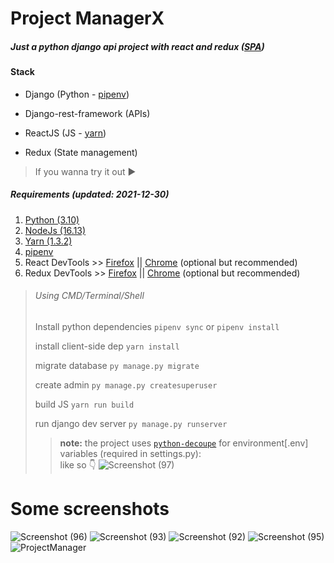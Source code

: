 # Project ManagerX

##### Just a python django api project with react and redux ([**SPA**](https://developer.mozilla.org/en-US/docs/Glossary/SPA))

#### Stack

- Django (Python - [pipenv](https://pipenv.pypa.io/en/latest/))

- Django-rest-framework (APIs)

- ReactJS (JS - [yarn](https://yarnpkg.com/getting-started))

- Redux (State management)

> If you wanna try it out ▶

 ##### Requirements (updated: 2021-12-30)
1. [Python (3.10)](https://www.python.org/downloads/)
2. [NodeJs (16.13)](https://nodejs.org/en/download/)
3. [Yarn (1.3.2)](https://yarnpkg.com/lang/en/docs/install/)
4. [pipenv](https://pipenv.pypa.io/en/latest/)
5. React DevTools >> [Firefox](https://addons.mozilla.org/en-US/firefox/addon/react-devtools/) || [Chrome](https://chrome.google.com/webstore/detail/react-developer-tools/fmkadmapgofadopljbjfkapdkoienihi?hl=en-US) (optional but recommended)
6. Redux DevTools >> [Firefox](https://addons.mozilla.org/en-US/firefox/addon/reduxdevtools/) || [Chrome](https://chrome.google.com/webstore/detail/redux-devtools/lmhkpmbekcpmknklioeibfkpmmfibljd?hl=en-US) (optional but recommended)
> ###### Using CMD/Terminal/Shell
> 
> Install python dependencies ``pipenv sync`` or ``pipenv install``
> 
> install client-side dep ``yarn install``
> 
> migrate database ``py manage.py migrate``
> 
> create admin ``py manage.py createsuperuser``
> 
> build JS ``yarn run build``
> 
> run django dev server ``py manage.py runserver``
> > **note:** the project uses [`python-decoupe`](https://simpleisbetterthancomplex.com/2015/11/26/package-of-the-week-python-decouple.html) for environment[.env] variables (required in settings.py): <br/>
> > like so 👇
> > ![Screenshot (97)](https://user-images.githubusercontent.com/72506370/147768583-5259d566-dd32-4906-8da6-a476a92e3a3a.png)


# Some screenshots
![Screenshot (96)](https://user-images.githubusercontent.com/72506370/147710432-ce5c3ed4-cf7f-4add-8097-5b92565febed.png)
![Screenshot (93)](https://user-images.githubusercontent.com/72506370/147710312-c1feb443-ce70-44e9-9fb3-8b88a143c8a3.png)
![Screenshot (92)](https://user-images.githubusercontent.com/72506370/147710469-090a3212-0348-4cd5-b815-c1227e0c3420.png)
![Screenshot (95)](https://user-images.githubusercontent.com/72506370/147710484-da1cc68f-1e70-461b-8825-d19a6bd06116.png)
![ProjectManager](https://user-images.githubusercontent.com/72506370/147710577-131c4cb7-ba78-4041-a753-fde43a52a80e.gif)
